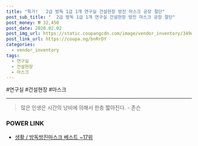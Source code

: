 ```yaml
--- 
title: "특가!   2급 방독 1급 1개 연구실 건설현장 방진 마스크 공장 절단" 
post_sub_title: "  2급 방독 1급 1개 연구실 건설현장 방진 마스크 공장 절단" 
post_money: ₩ 32,450 
post_date: 2020.02.02 
post_img_url: https://static.coupangcdn.com/image/vendor_inventory/349d/98a034038ccf36f4b1a9f398fd2e1b25ecc6f1687a21f687467bcabd0208.jpg 
post_link_url: https://coupa.ng/bnRrDY 
categories: 
  - vendor_inventory 
tags: 
  - 연구실 
  - 건설현장 
  - 마스크 
--- 
```

  #연구실 #건설현장 #마스크 
<hr> 

> 많은 인생은 시간의 낭비에 의해서 한층 짧아진다. - 존슨 


### POWER LINK

* <a href="https://blog.naver.com/santokki14/221793149896" target="_blank">생활 / 방독방진마스크 베스트 ~17위</a>
